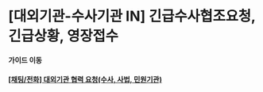 # [대외기관-수사기관 IN] 긴급수사협조요청, 긴급상황, 영장접수

#### 

#### **가이드 이동**

#### **[[채팅/전화] 대외기관 협력 요청(수사, 사법, 민원기관)](https://kakaomobilitysupport.zendesk.com/hc/ko/articles/35944544593945--%EC%B1%84%ED%8C%85-%EC%A0%84%ED%99%94-%EB%8C%80%EC%99%B8%EA%B8%B0%EA%B4%80-%ED%98%91%EB%A0%A5-%EC%9A%94%EC%B2%AD-%EC%88%98%EC%82%AC-%EC%82%AC%EB%B2%95-%EB%AF%BC%EC%9B%90%EA%B8%B0%EA%B4%80)**
